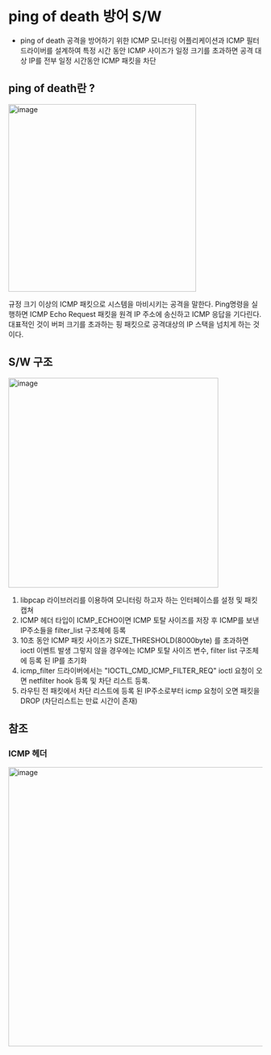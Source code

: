# ping of death 방어 S/W

- ping of death 공격을 방어하기 위한 ICMP 모니터링 어플리케이션과 ICMP 필터 드라이버를 설계하여 특정 시간 동안 ICMP 사이즈가 일정 크기를 초과하면 공격 대상 IP를 전부 일정 시간동안 ICMP 패킷을 차단

## ping of death란 ?
<img width="372" alt="image" src="https://github.com/smtobs/network_study/assets/50127167/a9160caa-efeb-4977-b296-d44dc915a604">

규정 크기 이상의 ICMP 패킷으로 시스템을 마비시키는 공격을 말한다. Ping명령을 실행하면 ICMP Echo Request 패킷을 원격 IP 주소에 송신하고 ICMP 응답을 기다린다. 대표적인 것이 버퍼 크기를 초과하는 핑 패킷으로 공격대상의 IP 스택을 넘치게 하는 것이다.

## S/W 구조
<img width="416" alt="image" src="https://github.com/smtobs/network_study/assets/50127167/6afa1ca6-c1bb-48bb-bb43-51370d59dbc3">

1) libpcap 라이브러리를 이용하여 모니터링 하고자 하는 인터페이스를 설정 및 패킷 캡쳐
2) ICMP 헤더 타입이 ICMP_ECHO이면 ICMP 토탈 사이즈를 저장 후 ICMP를 보낸 IP주소들을 filter_list 구조체에 등록
3) 10초 동안 ICMP 패킷 사이즈가 SIZE_THRESHOLD(8000byte) 를 초과하면 ioctl 이벤트 발생 그렇지 않을 경우에는 ICMP 토탈 사이즈 변수, filter list 구조체에 등록 된 IP를 초기화
4) icmp_filter 드라이버에서는 "IOCTL_CMD_ICMP_FILTER_REQ" ioctl 요청이 오면 netfilter hook 등록 및 차단 리스트 등록.
5) 라우틴 전 패킷에서 차단 리스트에 등록 된 IP주소로부터 icmp 요청이 오면 패킷을 DROP (차단리스트는 만료 시간이 존재)

## 참조

### ICMP 헤더
<img width="554" alt="image" src="https://github.com/smtobs/network_study/assets/50127167/56290079-fdcb-4685-8fb7-8ec1c56d25f8">
